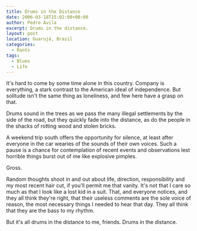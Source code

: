 ```yaml
---
title: Drums in the Distance
date: 2006-03-18T15:02:00+00:00
author: Pedro Ávila
excerpt: Drums in the distance.
layout: post
location: Guarujá, Brazil
categories:
  - Rants
tags:
  - Blues
  - Life
---
```

It's hard to come by some time alone in this country. Company is everything, a stark contrast to the American ideal of independence. But solitude isn't the same thing as loneliness, and few here have a grasp on that.

Drums sound in the trees as we pass the many illegal settlements by the side of the road, but they quickly fade into the distance, as do the people in the shacks of rotting wood and stolen bricks.

A weekend trip south offers the opportunity for silence, at least after everyone in the car wearies of the sounds of their own voices. Such a pause is a chance for contemplation of recent events and observations lest horrible things burst out of me like explosive pimples.

Gross.

Random thoughts shoot in and out about life, direction, responsibility and my most recent hair cut, if you'll permit me that vanity. It's not that I care so much as that I look like a lost kid in a suit. That, and everyone notices, and they all think they're right, that their useless comments are the sole voice of reason, the most necessary things I needed to hear that day. They all think that they are the bass to my rhythm.

But it's all drums in the distance to me, friends. Drums in the distance.